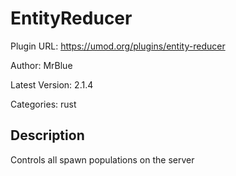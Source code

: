 # EntityReducer

Plugin URL: https://umod.org/plugins/entity-reducer

Author: MrBlue

Latest Version: 2.1.4

Categories: rust

## Description

Controls all spawn populations on the server
